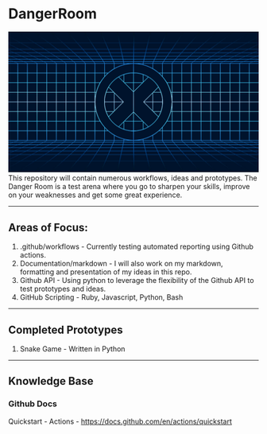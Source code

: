# DangerRoom
![alt text](https://github.com/abelberhane/TheDangerRoom/blob/main/images/danger_room.jpeg?raw=true)
This repository will contain numerous workflows, ideas and prototypes. The Danger Room is a test arena where you go to sharpen your skills, improve on your weaknesses and get some great experience.


--------------------

## Areas of Focus:
1) .github/workflows - Currently testing automated reporting using Github actions.
2) Documentation/markdown - I will also work on my markdown, formatting and presentation of my ideas in this repo.
3) Github API - Using python to leverage the flexibility of the Github API to test prototypes and ideas.
4) GitHub Scripting - Ruby, Javascript, Python, Bash

----------------------

## Completed Prototypes
1) Snake Game - Written in Python

----------------------

## Knowledge Base
### Github Docs
Quickstart - Actions - https://docs.github.com/en/actions/quickstart
